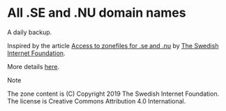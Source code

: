 # All .SE and .NU domain names

A daily backup.

Inspired by the article [Access to zonefiles for .se and .nu](https://internetstiftelsen.se/en/domains/tech-tools/access-to-zonefiles-for-se-and-nu/) by [The Swedish Internet Foundation](https://internetstiftelsen.se/en/).

More details [here](https://internetstiftelsen.se/en/zone-data/).

> [!NOTE]
> The zone content is (C) Copyright 2019 The Swedish Internet Foundation.
> The license is Creative Commons Attribution 4.0 International.
